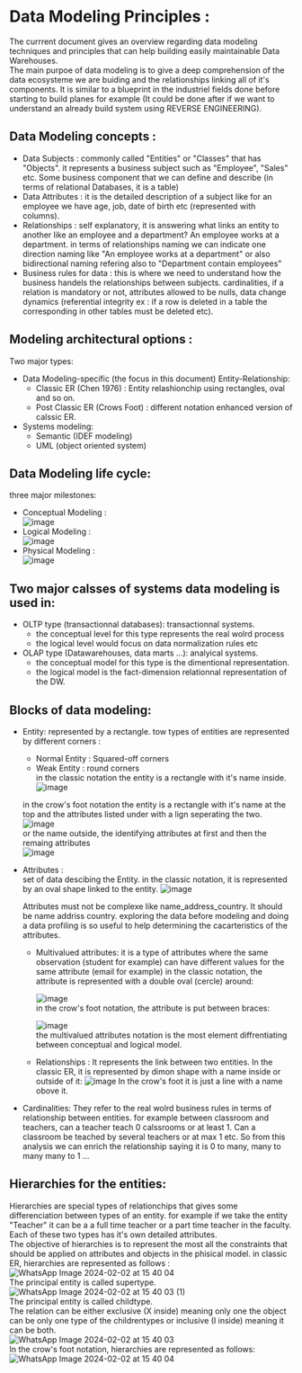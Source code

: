 # Data Modeling Principles :
The currrent document gives an overview regarding data modeling techniques and principles that can help building easily maintainable Data Warehouses.  
The main purpoe of data modeling is to give a deep comprehension of the data ecosysteme we are buiding and the relationships linking all of it's components. It is similar to a blueprint in the industriel fields done before starting to build planes for example (It could be done after if we want to understand an already build system using REVERSE ENGINEERING).  
## Data Modeling concepts :
- Data Subjects : commonly called "Entities" or "Classes" that has "Objects". it represents a business subject such as "Employee", "Sales" etc. Some business component that we can define and describe (in terms of relational Databases, it is a table)
- Data Attributes : it is the detailed description of a subject like for an employee we have age, job, date of birth etc (represented with columns).
- Relationships : self explanatory, it is answering what links an entity to another like an employee and a department? An employee works at a department. in terms of relationships naming we can indicate one direction naming like "An employee works at a department" or also bidirectional naming refering also to "Department contain employees"
- Business rules for data : this is where we need to understand how the business handels the relationships between subjects. cardinalities, if a relation is mandatory or not, attributes allowed to be nulls, data change dynamics (referential integrity ex : if a row is deleted in a table the corresponding in other tables must be deleted etc).
## Modeling architectural options :
Two major types:  
- Data Modeling-specific (the focus in this document) Entity-Relationship:
    - Classic ER (Chen 1976) : Entity relashionchip using rectangles, oval and so on.
    - Post Classic ER (Crows Foot) : different notation enhanced version of calssic ER.
- Systems modeling:
    - Semantic (IDEF modeling)
    - UML (object oriented system)
## Data Modeling life cycle:
three major milestones:  
- Conceptual Modeling :  
  ![image](https://github.com/ZACKHADD/Data_Codes_Steps/assets/59281379/5f91bd5b-8132-4c8c-ae46-f072223687eb)
- Logical Modeling :  
  ![image](https://github.com/ZACKHADD/Data_Codes_Steps/assets/59281379/19477e1d-7f69-4265-b38b-c7e50300bd02 "Logical Model")
- Physical Modeling :  
![image](https://github.com/ZACKHADD/Data_Codes_Steps/assets/59281379/11196f3c-9c26-4ee1-a00b-8cc6e6b44ccc)
## Two major calsses of systems data modeling is used in:
- OLTP type (transactionnal databases): transactionnal systems.
    - the conceptual level for this type represents the real wolrd process
    - the logical level would focus on data normalization rules etc
- OLAP type (Datawarehouses, data marts ...): analyical systems.
    - the conceptual model for this type is the dimentional representation.
    - the logical model is the fact-dimension relationnal representation of the DW.
## Blocks of data modeling:
- Entity:
  represented by a rectangle. tow types of entities are represented by different corners :
  - Normal Entity : Squared-off corners
  - Weak Entity : round corners  
  in the classic notation the entity is a rectangle with it's name inside.  
![image](https://github.com/ZACKHADD/Data_Codes_Steps/assets/59281379/2e4fa116-ffd1-44d1-84c7-c0764dbf04e2)

  in the crow's foot notation the entity is a rectangle with it's name at the top and the attributes listed under with a lign seperating the two.  
![image](https://github.com/ZACKHADD/Data_Codes_Steps/assets/59281379/8e6e4a01-d099-45bd-b9da-3a6065450632)  
  or the name outside, the identifying attributes at first and then the remaing attributes  
 ![image](https://github.com/ZACKHADD/Data_Codes_Steps/assets/59281379/5d8703b1-aaa9-4c18-b970-fc44c7cd0610)
- Attributes :  
  set of data descibing the Entity.
  in the classic notation, it is represented by an oval shape linked to the entity.
  ![image](https://github.com/ZACKHADD/Data_Codes_Steps/assets/59281379/bcb24ec6-36ef-42ff-8035-c28ab3e1a8e3)

  Attributes must not be complexe like name_address_country. It should be name addriss country.
  exploring the data before modeling and doing a data profiling is so useful to help determining the cacarteristics of the attributes.
    - Multivalued attributes: it is a type of attributes where the same observation (student for example) can have different values for the same attribute (email for example)
      in the classic notation, the attribute is represented with a double oval (cercle) around:
      
      ![image](https://github.com/ZACKHADD/Data_Codes_Steps/assets/59281379/b1f8a689-b494-4d4c-b30b-a0450252d6ab)  
      in the crow's foot notation, the attribute is put between braces:
      
      ![image](https://github.com/ZACKHADD/Data_Codes_Steps/assets/59281379/1e752af8-2888-4ba8-bcfa-b8be3d08851d)  
      the multivalued attributes notation is the most element diffrentiating between conceptual and logical model.
  - Relationships :
    It represents the link between two entities.
    In the classic ER, it is represented by dimon shape with a name inside or outside of it:
    ![image](https://github.com/ZACKHADD/Data_Codes_Steps/assets/59281379/69b1f00f-5a7c-4862-9cee-5542fa2e80b8)
    In the crow's foot it is just a line with a name obove it.

- Cardinalities:
  They refer to the real wolrd business rules in terms of relationship between entities. for example between classroom and teachers, can a teacher teach 0 calssrooms or at least 1. Can a classroom be teached by several teachers or at max 1 etc. So from this analysis we can enrich the relationship saying it is 0 to many, many to many many to 1 ...
## Hierarchies for the entities:
  Hierarchies are special types of relationchips that gives some differenciation between types of an entity. for example if we take the entity "Teacher" it can be a a full time teacher or a part time teacher in the faculty. Each of these two types has it's own detailed attributes.  
  The objective of hierarchies is to represent the most all the constraints that should be applied on attributes and objects in the phisical model.
  in classic ER, hierarchies are represented as follows :  
  ![WhatsApp Image 2024-02-02 at 15 40 04](https://github.com/ZACKHADD/Data_Codes_Steps/assets/59281379/5fa7c49a-3c75-4960-9109-6207a5fd993c)  
  The principal entity is called supertype.  
  ![WhatsApp Image 2024-02-02 at 15 40 03 (1)](https://github.com/ZACKHADD/Data_Codes_Steps/assets/59281379/4f770420-41e5-4ad2-869a-06d8b998230d)  
The principal entity is called childtype.  
The relation can be either exclusive (X inside) meaning only one the object can be only one type of the childrentypes or inclusive (I inside) meaning it can be both.  
  ![WhatsApp Image 2024-02-02 at 15 40 03](https://github.com/ZACKHADD/Data_Codes_Steps/assets/59281379/c099c3d7-814a-42e6-8d0f-62e773835042)  
In the crow's foot notation, hierarchies are represented as follows:  
  ![WhatsApp Image 2024-02-02 at 15 40 04](https://github.com/ZACKHADD/Data_Codes_Steps/assets/59281379/fbf4fbe0-2720-44ff-862d-87be6feef982)

  
  




  
